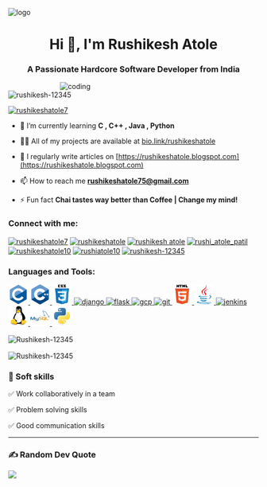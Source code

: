 ![logo](https://github.com/Rushikesh-12345/Rushikesh-12345/blob/main/Brown%20Wood%20Minimalist%20Profile%20LinkedIn%20Banner.jpg)
<h1 align="center">Hi 👋, I'm Rushikesh Atole</h1>
<h3 align="center">A Passionate Hardcore Software Developer from India</h3>

<img align="right" alt="coding" width="400" src="https://user-images.githubusercontent.com/55389276/140866485-8fb1c876-9a8f-4d6a-98dc-08c4981eaf70.gif">

<p align="left"> <img src="https://komarev.com/ghpvc/?username=rushikesh-12345&label=Profile%20views&color=0e75b6&style=flat" alt="rushikesh-12345" /> </p>

<p align="left"> <a href="https://twitter.com/rushikeshatole7" target="blank"><img src="https://img.shields.io/twitter/follow/rushikeshatole7?logo=twitter&style=for-the-badge" alt="rushikeshatole7" /></a> </p>

- 🌱 I’m currently learning **C , C++ , Java , Python**

- 👨‍💻 All of my projects are available at [bio.link/rushikeshatole](bio.link/rushikeshatole)

- 📝 I regularly write articles on [https://rushikeshatole.blogspot.com](https://rushikeshatole.blogspot.com)

- 📫 How to reach me **rushikeshatole75@gmail.com**

- ⚡ Fun fact **Chai tastes way better than Coffee | Change my mind!**

<h3 align="left">Connect with me:</h3>
<p align="left">
<a href="https://twitter.com/rushikeshatole7" target="blank"><img align="center" src="https://raw.githubusercontent.com/rahuldkjain/github-profile-readme-generator/master/src/images/icons/Social/twitter.svg" alt="rushikeshatole7" height="30" width="40" /></a>
<a href="https://linkedin.com/in/rushikeshatole" target="blank"><img align="center" src="https://raw.githubusercontent.com/rahuldkjain/github-profile-readme-generator/master/src/images/icons/Social/linked-in-alt.svg" alt="rushikeshatole" height="30" width="40" /></a>
<a href="https://stackoverflow.com/users/rushikesh atole" target="blank"><img align="center" src="https://raw.githubusercontent.com/rahuldkjain/github-profile-readme-generator/master/src/images/icons/Social/stack-overflow.svg" alt="rushikesh atole" height="30" width="40" /></a>
<a href="https://instagram.com/rushi_atole_patil" target="blank"><img align="center" src="https://raw.githubusercontent.com/rahuldkjain/github-profile-readme-generator/master/src/images/icons/Social/instagram.svg" alt="rushi_atole_patil" height="30" width="40" /></a>
<a href="https://www.codechef.com/users/rushikeshatole10" target="blank"><img align="center" src="https://cdn.jsdelivr.net/npm/simple-icons@3.1.0/icons/codechef.svg" alt="rushikeshatole10" height="30" width="40" /></a>
<a href="https://www.hackerrank.com/rushiatole10" target="blank"><img align="center" src="https://raw.githubusercontent.com/rahuldkjain/github-profile-readme-generator/master/src/images/icons/Social/hackerrank.svg" alt="rushiatole10" height="30" width="40" /></a>
<a href="https://www.leetcode.com/rushikesh-12345" target="blank"><img align="center" src="https://raw.githubusercontent.com/rahuldkjain/github-profile-readme-generator/master/src/images/icons/Social/leet-code.svg" alt="rushikesh-12345" height="30" width="40" /></a>
</p>

<h3 align="left">Languages and Tools:</h3>
<p align="left"> <a href="https://www.cprogramming.com/" target="_blank" rel="noreferrer"> <img src="https://raw.githubusercontent.com/devicons/devicon/master/icons/c/c-original.svg" alt="c" width="40" height="40"/> </a> <a href="https://www.w3schools.com/cpp/" target="_blank" rel="noreferrer"> <img src="https://raw.githubusercontent.com/devicons/devicon/master/icons/cplusplus/cplusplus-original.svg" alt="cplusplus" width="40" height="40"/> </a> <a href="https://www.w3schools.com/css/" target="_blank" rel="noreferrer"> <img src="https://raw.githubusercontent.com/devicons/devicon/master/icons/css3/css3-original-wordmark.svg" alt="css3" width="40" height="40"/> </a> <a href="https://www.djangoproject.com/" target="_blank" rel="noreferrer"> <img src="https://cdn.worldvectorlogo.com/logos/django.svg" alt="django" width="40" height="40"/> </a> <a href="https://flask.palletsprojects.com/" target="_blank" rel="noreferrer"> <img src="https://www.vectorlogo.zone/logos/pocoo_flask/pocoo_flask-icon.svg" alt="flask" width="40" height="40"/> </a> <a href="https://cloud.google.com" target="_blank" rel="noreferrer"> <img src="https://www.vectorlogo.zone/logos/google_cloud/google_cloud-icon.svg" alt="gcp" width="40" height="40"/> </a> <a href="https://git-scm.com/" target="_blank" rel="noreferrer"> <img src="https://www.vectorlogo.zone/logos/git-scm/git-scm-icon.svg" alt="git" width="40" height="40"/> </a> <a href="https://www.w3.org/html/" target="_blank" rel="noreferrer"> <img src="https://raw.githubusercontent.com/devicons/devicon/master/icons/html5/html5-original-wordmark.svg" alt="html5" width="40" height="40"/> </a> <a href="https://www.java.com" target="_blank" rel="noreferrer"> <img src="https://raw.githubusercontent.com/devicons/devicon/master/icons/java/java-original.svg" alt="java" width="40" height="40"/> </a> <a href="https://www.jenkins.io" target="_blank" rel="noreferrer"> <img src="https://www.vectorlogo.zone/logos/jenkins/jenkins-icon.svg" alt="jenkins" width="40" height="40"/> </a> <a href="https://www.linux.org/" target="_blank" rel="noreferrer"> <img src="https://raw.githubusercontent.com/devicons/devicon/master/icons/linux/linux-original.svg" alt="linux" width="40" height="40"/> </a> <a href="https://www.mysql.com/" target="_blank" rel="noreferrer"> <img src="https://raw.githubusercontent.com/devicons/devicon/master/icons/mysql/mysql-original-wordmark.svg" alt="mysql" width="40" height="40"/> </a> <a href="https://www.python.org" target="_blank" rel="noreferrer"> <img src="https://raw.githubusercontent.com/devicons/devicon/master/icons/python/python-original.svg" alt="python" width="40" height="40"/> </a> </p>

<p><img align="center" src="https://github-readme-stats.vercel.app/api/top-langs?username=Rushikesh-12345&show_icons=true&locale=en&layout=compact" alt="Rushikesh-12345" /></p>

<p><img align="center" src="https://github-readme-streak-stats.herokuapp.com/?user=Rushikesh-12345&" alt="Rushikesh-12345" /></p>


### 🔰 Soft skills

✅ Work collaboratively in a team

✅ Problem solving skills

✅ Good communication skills

<hr>

### ✍️ Random Dev Quote
![](https://quotes-github-readme.vercel.app/api?type=horizontal&theme=radical)


